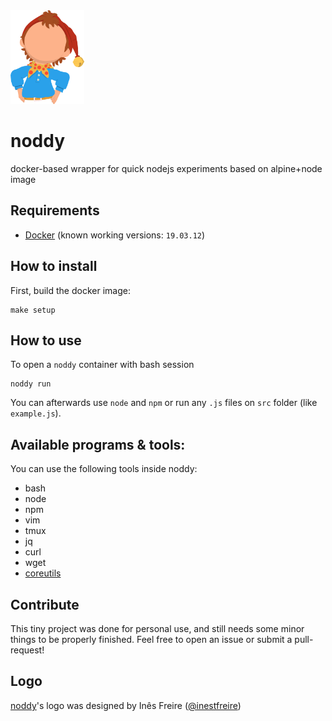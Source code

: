 <img src="./img/noddy_blue_shirt.png" height="150px">

# noddy
docker-based wrapper for quick nodejs experiments based on alpine+node image

## Requirements
- [Docker](https://docs.docker.com/engine/install/) (known working versions: `19.03.12`)

## How to install

First, build the docker image:
```
make setup
```

## How to use
To open a `noddy` container with bash session
```
noddy run
```

You can afterwards use `node` and `npm` or run any `.js` files on `src` folder (like `example.js`).

## Available programs & tools:
You can use the following tools inside noddy:
- bash
- node
- npm
- vim
- tmux
- jq
- curl
- wget
- [coreutils](https://pkgs.alpinelinux.org/contents?file=&path=&name=coreutils)

## Contribute

This tiny project was done for personal use, and still needs some minor things to be properly finished. Feel free to open an issue or submit a pull-request!

## Logo

[noddy](https://github.com/filfreire/noddy)'s logo was designed by Inês Freire ([@inestfreire](https://github.com/inestfreire))